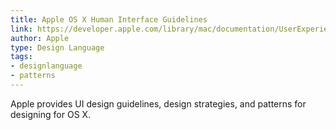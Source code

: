 ```yaml
---
title: Apple OS X Human Interface Guidelines
link: https://developer.apple.com/library/mac/documentation/UserExperience/Conceptual/OSXHIGuidelines/index.html
author: Apple
type: Design Language
tags: 
- designlanguage
- patterns
---
```


Apple provides UI design guidelines, design strategies, and patterns for designing for OS X.